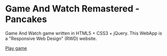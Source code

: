 # Game And Watch Remastered - Pancakes
Game And Watch game written in HTML5 + CSS3 + jQuery. This WebApp is a "Responsive Web Design" (RWD) website. 


<a href="https://75fa865ebbd56715de52178effa8d0f4dacae437-www.googledrive.com/host/0B4HFlS9vdbwFfjRHWWFhejk4VExxLWIyNm04RElNaEJtSTFKT04wQmhxcHRfRW1sLWVkQUk/">Play game</a>
